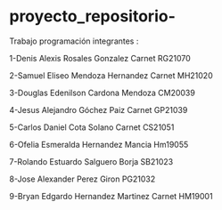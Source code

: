 # proyecto_repositorio-
Trabajo programación  integrantes :


1-Denis Alexis Rosales Gonzalez Carnet RG21070

2-Samuel Eliseo Mendoza Hernandez Carnet MH21020

3-Douglas Edenilson Cardona Mendoza  CM20039

4-Jesus Alejandro Góchez Paiz Carnet GP21039

5-Carlos Daniel Cota Solano Carnet CS21051

6-Ofelia Esmeralda Hernandez Mancia   Hm19055

7-Rolando Estuardo Salguero Borja  SB21023

8-Jose Alexander Perez Giron PG21032

9-Bryan Edgardo Hernandez Martinez Carnet HM19001


